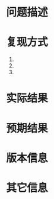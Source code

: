 # 问题描述
<!--
确保你的问题不是重复问题或已解决的问题
-->

# 复现方式
<!--
请给出方便开发人员可复现问题的步骤以及关键信息
-->
1.
2.
3.

# 实际结果

# 预期结果

# 版本信息
<!--
isula-build version
-->

# 其它信息

